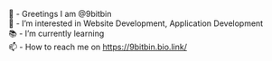 👋 - Greetings I am @9bitbin <br>
🧠 - I’m interested in Website Development, Application Development <br>
📚 - I’m currently learning <br>
📫 - How to reach me on https://9bitbin.bio.link/ <br>
<!---
9bitbin/9bitbin is a ✨ special ✨ repository because its `README.md` (this file) appears on your GitHub profile.
You can click the Preview link to take a look at your changes.
--->

